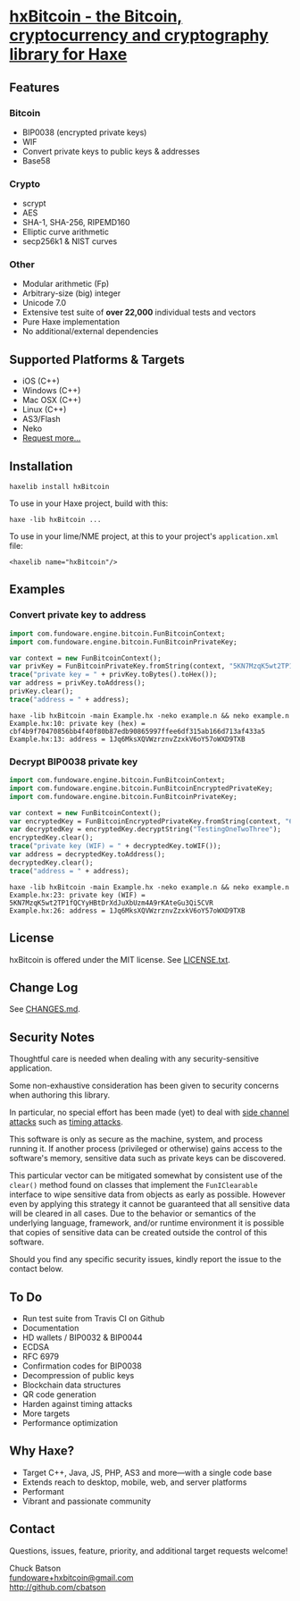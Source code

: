 # [hxBitcoin - the Bitcoin, cryptocurrency and cryptography library for Haxe](http://hxbitcoin.com)

	
## Features

### Bitcoin
 * BIP0038 (encrypted private keys)
 * WIF
 * Convert private keys to public keys & addresses
 * Base58

### Crypto
 * scrypt
 * AES
 * SHA-1, SHA-256, RIPEMD160
 * Elliptic curve arithmetic
 * secp256k1 & NIST curves

### Other
 * Modular arithmetic (Fp)
 * Arbitrary-size (big) integer
 * Unicode 7.0
 * Extensive test suite of **over 22,000** individual tests and vectors
 * Pure Haxe implementation
 * No additional/external dependencies


## Supported Platforms & Targets

 * iOS (C++)
 * Windows (C++)
 * Mac OSX (C++)
 * Linux (C++)
 * AS3/Flash
 * Neko
 * [Request more...](mailto:fundoware+hxbitcoin@gmail.com)


## Installation

    haxelib install hxBitcoin

To use in your Haxe project, build with this:

    haxe -lib hxBitcoin ...

To use in your lime/NME project, at this to your project's
`application.xml` file:
	
    <haxelib name="hxBitcoin"/>


## Examples

### Convert private key to address

``` haxe
import com.fundoware.engine.bitcoin.FunBitcoinContext;
import com.fundoware.engine.bitcoin.FunBitcoinPrivateKey;

var context = new FunBitcoinContext();
var privKey = FunBitcoinPrivateKey.fromString(context, "5KN7MzqK5wt2TP1fQCYyHBtDrXdJuXbUzm4A9rKAteGu3Qi5CVR");
trace("private key = " + privKey.toBytes().toHex());
var address = privKey.toAddress();
privKey.clear();
trace("address = " + address);
```

```
haxe -lib hxBitcoin -main Example.hx -neko example.n && neko example.n
Example.hx:10: private key (hex) = cbf4b9f70470856bb4f40f80b87edb90865997ffee6df315ab166d713af433a5
Example.hx:13: address = 1Jq6MksXQVWzrznvZzxkV6oY57oWXD9TXB
```

### Decrypt BIP0038 private key

``` haxe
import com.fundoware.engine.bitcoin.FunBitcoinContext;
import com.fundoware.engine.bitcoin.FunBitcoinEncryptedPrivateKey;
import com.fundoware.engine.bitcoin.FunBitcoinPrivateKey;

var context = new FunBitcoinContext();
var encryptedKey = FunBitcoinEncryptedPrivateKey.fromString(context, "6PRVWUbkzzsbcVac2qwfssoUJAN1Xhrg6bNk8J7Nzm5H7kxEbn2Nh2ZoGg");
var decryptedKey = encryptedKey.decryptString("TestingOneTwoThree");
encryptedKey.clear();
trace("private key (WIF) = " + decryptedKey.toWIF());
var address = decryptedKey.toAddress();
decryptedKey.clear();
trace("address = " + address);
```

```
haxe -lib hxBitcoin -main Example.hx -neko example.n && neko example.n
Example.hx:23: private key (WIF) = 5KN7MzqK5wt2TP1fQCYyHBtDrXdJuXbUzm4A9rKAteGu3Qi5CVR
Example.hx:26: address = 1Jq6MksXQVWzrznvZzxkV6oY57oWXD9TXB
```


## License

hxBitcoin is offered under the MIT license. See
[LICENSE.txt](LICENSE.txt).


## Change Log

See [CHANGES.md](CHANGES.md).


## Security Notes

Thoughtful care is needed when dealing with any security-sensitive
application.

Some non-exhaustive consideration has been given to security
concerns when authoring this library.

In particular, no special effort has been made (yet) to deal with
[side channel attacks](http://en.wikipedia.org/wiki/Side_channel_attack)
such as [timing attacks](http://en.wikipedia.org/wiki/Timing_attack).

This software is only as secure as the machine, system, and process
running it. If another process (privileged or otherwise) gains
access to the software's memory, sensitive data such as private keys
can be discovered.

This particular vector can be mitigated somewhat by consistent use
of the `clear()` method found on classes that implement the
`FunIClearable` interface to wipe sensitive data from objects as
early as possible. However even by applying this strategy it cannot
be guaranteed that all sensitive data will be cleared in all cases.
Due to the behavior or semantics of the underlying language,
framework, and/or runtime environment it is possible that copies of
sensitive data can be created outside the control of this software.

Should you find any specific security issues, kindly report the
issue to the contact below.


## To Do

 * Run test suite from Travis CI on Github
 * Documentation
 * HD wallets / BIP0032 & BIP0044
 * ECDSA
 * RFC 6979
 * Confirmation codes for BIP0038
 * Decompression of public keys
 * Blockchain data structures
 * QR code generation
 * Harden against timing attacks
 * More targets
 * Performance optimization


## Why Haxe?

 * Target C++, Java, JS, PHP, AS3 and more—with a single code base
 * Extends reach to desktop, mobile, web, and server platforms
 * Performant
 * Vibrant and passionate community


## Contact

Questions, issues, feature, priority, and additional target requests
welcome!

Chuck Batson  
fundoware+hxbitcoin@gmail.com  
http://github.com/cbatson
